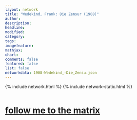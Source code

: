 ```yaml
---
layout: network
title: "Wedekind, Frank: Die Zensur (1908)"
author:
description:
headline:
modified:
category:
tags: 
imagefeature: 
mathjax: 
chart: 
comments: false
featured: false
list: false
networkdata: 1908-Wedekind_-Die_Zensu.json
---
```

{% include network.html %}
{% include network-static.html %}
<div class="row">
  <div class="small-5 small-centered columns"><a href="/matrix377"><h1>follow me to the matrix</h1></a>
</div>
</div>
